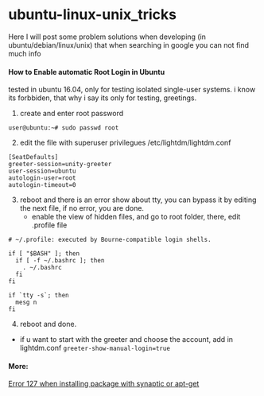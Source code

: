 # ubuntu-linux-unix_tricks

Here I will post some problem solutions when developing (in ubuntu/debian/linux/unix) that when searching in google you can not find much info

#### How to Enable automatic Root Login in Ubuntu
tested in ubuntu 16.04, only for testing isolated single-user systems. i know its forbbiden, that why i say its only for testing, greetings.

1. create and enter root password
```
user@ubuntu:~# sudo passwd root
```

2. edit the file with superuser privilegues
/etc/lightdm/lightdm.conf
```
[SeatDefaults]
greeter-session=unity-greeter
user-session=ubuntu
autologin-user=root
autologin-timeout=0
```

3. reboot and there is an error show about tty, you can bypass it by editing the next file, if no error, you are done.
   - enable the view of hidden files, and go to root folder, there, edit .profile file
   
```
# ~/.profile: executed by Bourne-compatible login shells.

if [ "$BASH" ]; then
  if [ -f ~/.bashrc ]; then
    . ~/.bashrc
  fi
fi

if `tty -s`; then
  mesg n
fi
```

4. reboot and done.
 - if u want to start with the greeter and choose the account, add in lightdm.conf `greeter-show-manual-login=true` 


#### More:
[Error 127 when installing package with synaptic or apt-get](https://github.com/ncrcaballero/ubuntu-linux-unix_tricks/blob/master/error-127-dpkg-synaptic.txt)

